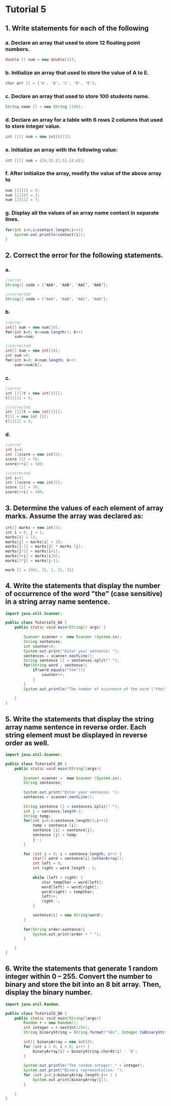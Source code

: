 # Tutorial 5

## 1. Write statements for each of the following

### a. Declare an array that used to store 12 floating point numbers.
```java
double [] num = new double[12];
```

### b. Initialize an array that used to store the value of A to E.
```java
char arr [] = {'A', 'B', 'C', 'D', 'E'};
```

### c. Declare an array that used to store 100 students name.
```java
String name [] = new String [100];
```

### d. Declare an array for a table with 6 rows 2 columns that used to store integer value.
```java
int [][] num = new int[6][2];
```

### e. Initialize an array with the following value:
```java
int [][] num = {{6,9},{2,5},{4,6}};
```

### f. After initialize the array, modify the value of the above array to
```java
num [1][1] = 4;
num [2][0] = 3;
num [2][1] = 7;
```

### g. Display all the values of an array name contact in separate lines.
```java
for(int i=0;i<contact.length;i++){
    System.out.println(contact[i]);
}
```

## 2. Correct the error for the following statements.
### a.
```java
//error
String[] code = {'AAA', 'AAB', 'AAC', 'AAD'};

//corrected
String[] code = {"AAA", "AAB", "AAC", "AAD"};
```

### b.
```java
//error
int[] num = new num[10];
for(int k=0; k<=num.length(); k++)
    sum+=num;

//corrected
int[] num = new int[10];
int sum =0;
for(int k=0; k<num.length; k++)
    sum+=num[k];
```

### c.
```java
//error
int [][]t = new int[3][];
t[1][2] = 5;

//corrected
int [][]t = new int[3][];
t[1] = new int [5];
t[1][2] = 5;
```

### d.
```java
//error
int i=4;
int []score = new int[5];
score [1] = 78;
score[++i] = 100;

//corrected
int i=3;
int []score = new int[5];
score [1] = 78;
score[++i] = 100;
```

## 3. Determine the values of each element of array marks. Assume the array was declared as:
```java
int[] marks = new int[5];
int i = 0, j = 1;
marks[i] = 12;
marks[j] = marks[i] + 19;
marks[j-1] = marks[j] * marks [j];
marks[j*3] = marks[i+1];
marks[++j] = marks[i]%5;
marks[2*j] = marks[j-1];
```
```java
mark [] = {961, 31, 1, 31, 31}
```

## 4. Write the statements that display the number of occurrence of the word "the" (case sensitive) in a string array name sentence.
```java
import java.util.Scanner;

public class Tutorial5_Q4 {
    public static void main(String[] args) {
        
        Scanner scanner =  new Scanner (System.in);
        String sentences;
        int counter=0;
        System.out.print("Enter your sentence: ");
        sentences = scanner.nextLine();
        String sentence [] = sentences.split(" ");
        for(String word : sentence){
            if(word.equals("the")){
                counter++;
            }
        }
        System.out.println("The number of occurence of the word \"the\" is : " + counter);
        
    }  
}
```

## 5. Write the statements that display the string array name sentence in reverse order. Each string element must be displayed in reverse order as well.
```java
import java.util.Scanner;

public class Tutorial5_Q5 {
    public static void main(String[]args){
        
        Scanner scanner =  new Scanner (System.in);
        String sentences;
        
        System.out.print("Enter your sentence: ");
        sentences = scanner.nextLine();
        
        String sentence [] = sentences.split(" ");
        int j = sentence.length-1;
        String temp;
        for(int i=0;i<sentence.length/2;i++){
            temp = sentence [i];
            sentence [i] = sentence[j];
            sentence [j] = temp;
            j--;
        }
        
        for (int i = 0; i < sentence.length; i++) {
            char[] word = sentence[i].toCharArray(); 
            int left = 0;
            int right = word.length - 1;
            
            while (left < right) {
                char tempChar = word[left];
                word[left] = word[right];
                word[right] = tempChar;
                left++;
                right--;
            }

            sentence[i] = new String(word);
        }
        
        for(String order:sentence){
            System.out.print(order + " ");
        }

    }
}
```

## 6. Write the statements that generate 1 random integer within 0 – 255. Convert the number to binary and store the bit into an 8 bit array. Then, display the binary number.
```java
import java.util.Random;

public class Tutorial5_Q6 {
    public static void main(String[]args){
        Random r = new Random();
        int integer = r.nextInt(256);
        String binaryString = String.format("%8s", Integer.toBinaryString(integer)).replace(' ', '0');
        
        int[] binaryArray = new int[8];
        for (int i = 0; i < 8; i++) {
            binaryArray[i] = binaryString.charAt(i) - '0';
        }
        
        System.out.println("The random integer: " + integer);
        System.out.print("Binary representation: ");
        for (int j=0;j<binaryArray.length;j++ ) {
            System.out.print(binaryArray[j]);
        }
        
    }
}
```
